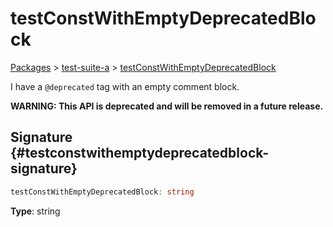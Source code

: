 # testConstWithEmptyDeprecatedBlock

[Packages](/) \> [test-suite-a](/test-suite-a/) \> [testConstWithEmptyDeprecatedBlock](/test-suite-a/testconstwithemptydeprecatedblock-variable)

I have a `@deprecated` tag with an empty comment block.

**WARNING: This API is deprecated and will be removed in a future release.**

## Signature {#testconstwithemptydeprecatedblock-signature}

```typescript
testConstWithEmptyDeprecatedBlock: string
```

**Type**: string
